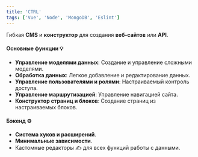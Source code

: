 ```yaml
---
title: 'CTRL'
tags: ['Vue', 'Node', 'MongoDB', 'Eslint']
---
```


Гибкая **CMS** и **конструктор** для создания **веб-сайтов** или **API**.

#### Основные функции 💡
- **Управление моделями данных**: Создание и управление сложными моделями.
- **Обработка данных**: Легкое добавление и редактирование данных.
- **Управление пользователями и ролями**: Настраиваемый контроль доступа.
- **Управление маршрутизацией**: Управление навигацией сайта.
- **Конструктор страниц и блоков**: Создание страниц из настраиваемых блоков.

#### Бэкенд ⚙️
- **Система хуков и расширений**.
- **Минимальные зависимости**.
- Кастомные редакторы ✍️ для всех функций работы с данными.
